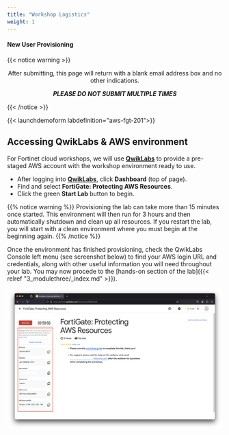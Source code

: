 ```yaml
---
title: "Workshop Logistics"
weight: 1
---
```


#### New User Provisioning
{{< notice warning >}} 
<center>
After submitting, this page will return with a blank email address box and no other indications. <br>  
    
<b><i>PLEASE DO NOT SUBMIT MULTIPLE TIMES</b></i>
</center>
{{< /notice >}}

{{< launchdemoform labdefinition="aws-fgt-201">}}

## Accessing QwikLabs & AWS environment

For Fortinet cloud workshops, we will use [**QwikLabs**](https://fortinet.qwiklabs.com/paths) to provide a pre-staged AWS account with the workshop environment ready to use.

- After logging into [**QwikLabs**](https://fortinet.qwiklabs.com/paths), click **Dashboard** (top of page).
- Find and select **FortiGate: Protecting AWS Resources**.
- Click the green **Start Lab** button to begin.

{{% notice warning %}}
Provisioning the lab can take more than 15 minutes once started. This environment will then run for 3 hours and then automatically shutdown and clean up all resources. If you restart the lab, you will start with a clean environment where you must begin at the beginning again.
{{% /notice %}}

Once the environment has finished provisioning, check the QwikLabs Console left menu (see screenshot below) to find your AWS login URL and credentials, along with other useful information you will need throughout your lab. You may now procede to the [hands-on section of the lab]({{< relref "3_modulethree/_index.md" >}}).

![](image-ql1.png)